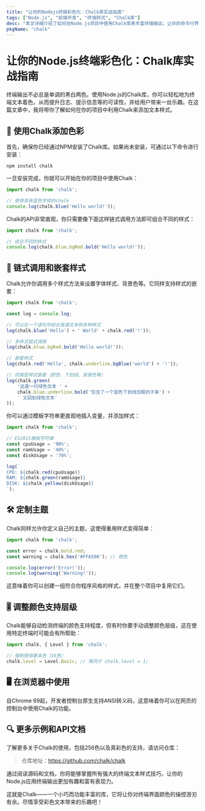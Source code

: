 ```yaml
---
title: "让你的Nodejs终端彩色化：Chalk库实战指南"
tags: ["Node.js", "前端开发", "终端样式", "Chalk库"]
desc: "本文详细介绍了如何在Node.js项目中使用Chalk库来丰富终端输出，让你的命令行界面色彩斑斓，提高可读性和用户体验。"
pkgName: "chalk"
---
```


# 让你的Node.js终端彩色化：Chalk库实战指南

终端输出不必总是单调的黑白两色。使用Node.js的Chalk库，你可以轻松地为终端文本着色，从而提升日志、提示信息等的可读性，并给用户带来一丝乐趣。在这篇文章中，我将带你了解如何在你的项目中利用Chalk来添加文本样式。

## 🎨 使用Chalk添加色彩

首先，确保你已经通过NPM安装了Chalk库。如果尚未安装，可通过以下命令进行安装：

```shell
npm install chalk
```

一旦安装完成，你就可以开始在你的项目中使用Chalk：

```javascript
import chalk from 'chalk';

// 使用具有蓝色字体的chalk
console.log(chalk.blue('Hello world!'));
```

Chalk的API非常直观，你只需要像下面这样链式调用方法即可组合不同的样式：

```javascript
import chalk from 'chalk';

// 结合不同的样式
console.log(chalk.blue.bgRed.bold('Hello world!'));
```

## 🔗 链式调用和嵌套样式

Chalk允许你调用多个样式方法来设置字体样式、背景色等。它同样支持样式的嵌套：

```javascript
import chalk from 'chalk';

const log = console.log;

// 可以在一个语句中结合普通文本和多种样式
log(chalk.blue('Hello') + ' World' + chalk.red('!'));

// 多样式链式调用
log(chalk.blue.bgRed.bold('Hello world!'));

// 嵌套样式
log(chalk.red('Hello', chalk.underline.bgBlue('world') + '!'));

// 同类型样式嵌套（颜色、下划线、背景色等）
log(chalk.green(
    '这是一行绿色文本 ' +
    chalk.blue.underline.bold('包含了一个蓝色下划线加粗的子串') +
    ' 又回到绿色文本'
));
```

你可以通过模板字符串更直观地插入变量，并添加样式：

```javascript
import chalk from 'chalk';

// ES2015模板字符串
const cpuUsage = '90%';
const ramUsage = '40%';
const diskUsage = '70%';

log(`
CPU: ${chalk.red(cpuUsage)}
RAM: ${chalk.green(ramUsage)}
DISK: ${chalk.yellow(diskUsage)}
`);
```

## 🛠️ 定制主题

Chalk同样允许你定义自己的主题，这使得重用样式变得简单：

```javascript
import chalk from 'chalk';

const error = chalk.bold.red;
const warning = chalk.hex('#FFA500'); // 橙色

console.log(error('Error!'));
console.log(warning('Warning!'));
```

这意味着你可以创建一组符合你程序风格的样式，并在整个项目中复用它们。

## 🎚️ 调整颜色支持层级

Chalk能够自动检测终端的颜色支持程度，但有时你要手动调整颜色层级，这在使用特定终端时可能会有所帮助：

```javascript
import chalk, { Level } from 'chalk';

// 强制使用基本色（16色）
chalk.level = Level.Basic; // 等同于 chalk.level = 1;
```

## 🖥️ 在浏览器中使用

自Chrome 69起，开发者控制台原生支持ANSI转义码，这意味着你可以在网页的控制台中使用Chalk的功能。

## 🔍 更多示例和API文档

了解更多关于Chalk的使用，包括256色以及真彩色的支持，请访问仓库：

> 仓库地址：https://github.com/chalk/chalk

通过阅读源码和文档，你将能够掌握所有强大的终端文本样式技巧，让你的Node.js应用终端输出更加有趣和富有表现力。

这就是Chalk——一个小巧而功能丰富的库，它将让你对终端界面颜色的操控游刃有余。尽情享受彩色文本带来的乐趣吧！